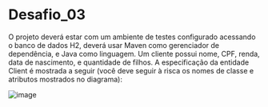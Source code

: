 # Desafio_03

O projeto deverá estar com um ambiente de testes configurado acessando o banco de dados H2, deverá usar
Maven como gerenciador de dependência, e Java como linguagem.
Um cliente possui nome, CPF, renda, data de nascimento, e quantidade de filhos. A especificação da
entidade Client é mostrada a seguir (você deve seguir à risca os nomes de classe e atributos mostrados no
diagrama):

![image](https://github.com/JonasRF/desafio_o3/assets/77034798/6cd0c8cb-0158-489c-bf9f-0ba593d7b378)


